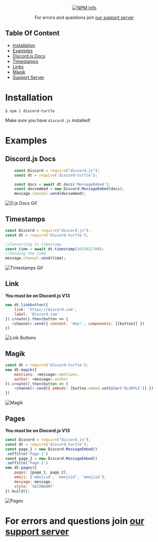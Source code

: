 <div align="center">
  <p>
    <a href="https://nodei.co/npm/discord-turtle
/"><img src="https://nodei.co/npm/discord-turtle.png?downloads=true&stars=true" alt="NPM Info" /></a>
  </p>
</div>

<div align="center">
 <p>For errors and questions join <a href="https://discord.gg/5Wutrs8s4s">our support server</a></p>
</div>

## Table Of Content

- [Installation](#installation)
- [Examples](#examples)
- [Discord.js Docs](#discordjs-docs)
- [Timestamps](#Timestamps)
- [Links](#link)
- [Magik](#magik)
- [Support Server](https://discord.gg/5Wutrs8s4s)

# Installation
```
$ npm i discord-turtle
```
Make sure you have `discord.js` installed!

# Examples
## Discord.js Docs
```js
    const Discord = require("discord.js");
    const dt = require('discord-turtle');

    const docs = await dt.docs('MessageEmbed');
    const docsembed = new Discord.MessageEmbed(docs);
    message.channel.send(docsembed);
```
![D.js Docs Gif](https://cdn.tixte.com/uploads/turtlepaw.is-from.space/kqabjya4e9a.gif)

## Timestamps
```js
const Discord = require("discord.js");
const dt = require('discord-turtle');

//Converting to timestamp
const time = await dt.timestamp(1625021700);
//Sending the time
message.channel.send(time);
```
![Timestamps Gif](https://cdn.tixte.com/uploads/turtlepaw.is-from.space/kqiw9knk59a.gif)
## Link
__You must be on Discord.js V13__
```js
new dt.linkbutton({
    link: 'https://discord.com',
    label: 'Discord.com'
}).create().then(button => {
   <channel>.send({ content: 'Hey!', components: [[button]] })
})
```
![Link Buttons](https://cdn.tixte.com/uploads/turtlepaw.is-from.space/kr5kr47b99a.png)
## Magik
```js
const dt = require('discord-turtle');
new dt.magik({
    mentions: <message>.mentions,
    author: <message>.author
}).create().then(button => {
    <channel>.send({ embeds: [button.embed.setColor('BLURPLE')] })
})
```
![Magik](https://cdn.tixte.com/uploads/turtlepaw.is-from.space/kr5kse1vx9a.png)
## Pages
__You must be on Discord.js V13__
```js
const Discord = require("discord.js");
const dt = require('discord-turtle');
const page_1 = new Discord.MessageEmbed()
.setTitle('Page 1')
const page_2 = new Discord.MessageEmbed()
.setTitle('Page 2')
new dt.pages({
    pages: [page_1, page_2],
    emoji: ['emojiid', 'emojiid', 'emojiid'],
    message: message,
    style: 'SECONDARY'
}).build();
```
![Pages](https://cdn.tixte.com/uploads/turtlepaw.is-from.space/kr5kkhrz19a.gif)
# **For errors and questions join [our support server](https://discord.gg/5Wutrs8s4s)**